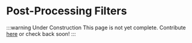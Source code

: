 # Post-Processing Filters

:::warning Under Construction
This page is not yet complete. Contribute [here](https://github.com/creacher4/assetto-corsa-arc) or check back soon!
:::

